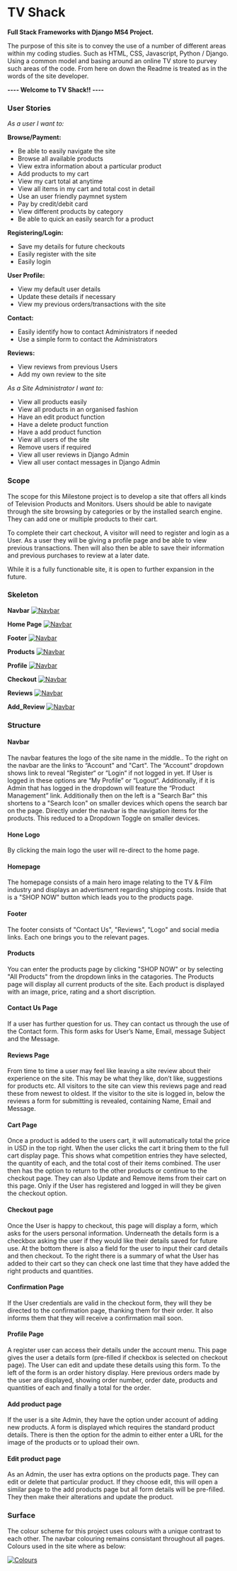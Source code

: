 # TV Shack
**Full Stack Frameworks with Django MS4 Project.**

The purpose of this site is to convey the use of a number of different areas within my coding studies. Such as HTML, CSS, Javascript, Python / Django. Using a common model and basing around an online TV store to purvey such areas of the code. From here on down the Readme is treated as in the words of the site developer.

**---- Welcome to TV Shack!! ----**


### User Stories
*As a user I want to:*

**Browse/Payment:**

 * Be able to easily navigate the site
 * Browse all available products
 * View extra information about a particular product
 * Add products to my cart
 * View my cart total at anytime
 * View all items in my cart and total cost in detail
 * Use an user friendly paymnet system 
 * Pay by credit/debit card
 * View different products by category
 * Be able to quick an easily search for a product

**Registering/Login:**

 *	Save my details for future checkouts
 *	Easily register with the site
 *	Easily login

**User Profile:**

 * View my default user details
 * Update these details if necessary
 * View my previous orders/transactions with the site

**Contact:**

 * Easily identify how to contact Administrators if needed
 * Use a simple form to contact the Administrators

**Reviews:**

 * View reviews from previous Users
 * Add my own review to the site


*As a Site Administrator I want to:*
 * View all products easily
 * View all products in an organised fashion
 * Have an edit product function
 * Have a delete product function
 * Have a add product function
 * View all users of the site
 * Remove users if required
 * View all user reviews in Django Admin
 * View all user contact messages in Django Admin

### Scope
The scope for this Milestone project is to develop a site that offers all kinds of Television Products and Monitors. Users should be able to navigate through the site browsing by categories or by the installed search engine. They can add one or multiple products to their cart.

To complete their cart checkout, A visitor will need to register and login as a User. As a user they will be giving a profile page and be able to view previous transactions. Then will also then be able to save their information and previous purchases to review at a later date.

While it is a fully functionable site, it is open to further expansion in the future.


### Skeleton

**Navbar**
<a target="_blank" rel="noopener noreferrer" href="https://github.com/Bar-Dev/tv_shack/blob/main/static/wireframes/header.png?raw=true"><img src="https://github.com/Bar-Dev/tv_shack/blob/main/static/wireframes/header.png?raw=true" alt="Navbar" style="max-width:100%;"></a>


**Home Page**
<a target="_blank" rel="noopener noreferrer" href="https://github.com/Bar-Dev/tv_shack/blob/main/static/wireframes/body.png?raw=true"><img src="https://github.com/Bar-Dev/tv_shack/blob/main/static/wireframes/body.png?raw=true" alt="Navbar" style="max-width:100%;"></a>

**Footer**
<a target="_blank" rel="noopener noreferrer" href="https://github.com/Bar-Dev/tv_shack/blob/main/static/wireframes/footer.png?raw=true"><img src="https://github.com/Bar-Dev/tv_shack/blob/main/static/wireframes/footer.png?raw=true" alt="Navbar" style="max-width:100%;"></a>

**Products**
<a target="_blank" rel="noopener noreferrer" href="https://github.com/Bar-Dev/tv_shack/blob/main/static/wireframes/products.png?raw=true"><img src="https://github.com/Bar-Dev/tv_shack/blob/main/static/wireframes/products.png?raw=true" alt="Navbar" style="max-width:100%;"></a>

**Profile**
<a target="_blank" rel="noopener noreferrer" href="https://github.com/Bar-Dev/tv_shack/blob/main/static/wireframes/profile.png?raw=true"><img src="https://github.com/Bar-Dev/tv_shack/blob/main/static/wireframes/profile.png?raw=true" alt="Navbar" style="max-width:100%;"></a>

**Checkout**
<a target="_blank" rel="noopener noreferrer" href="https://github.com/Bar-Dev/tv_shack/blob/main/static/wireframes/checkout.png?raw=true"><img src="https://github.com/Bar-Dev/tv_shack/blob/main/static/wireframes/checkout.png?raw=true" alt="Navbar" style="max-width:100%;"></a>

**Reviews**
<a target="_blank" rel="noopener noreferrer" href="https://github.com/Bar-Dev/tv_shack/blob/main/static/wireframes/reviews.png?raw=true"><img src="https://github.com/Bar-Dev/tv_shack/blob/main/static/wireframes/reviews.png?raw=true" alt="Navbar" style="max-width:100%;"></a>

**Add_Review**
<a target="_blank" rel="noopener noreferrer" href="https://github.com/Bar-Dev/tv_shack/blob/main/static/wireframes/add_review.png?raw=true"><img src="https://github.com/Bar-Dev/tv_shack/blob/main/static/wireframes/add_review.png?raw=true" alt="Navbar" style="max-width:100%;"></a>


### Structure

#### Navbar
The navbar features the logo of the site name in the middle.. To the right on the navbar are the links to “Account" and "Cart". The “Account” dropdown shows link to reveal “Register“ or “Login“ if not logged in yet. If User is logged in these options are “My Profile” or “Logout“. Additionally, if it is Admin that has logged in the dropdown will feature the “Product Management” link. 
Additionally then on the left is a "Search Bar" this shortens to a "Search Icon" on smaller devices which opens the search bar on the page.
Directly under the navbar is the navigation items for the products. This reduced to a Dropdown Toggle on smaller devices.

#### Hone Logo
By clicking the main logo the user will re-direct to the home page.

#### Homepage
The homepage consists of a main hero image relating to the TV & Film industry and displays an advertisment regarding shipping costs. Inside that is a "SHOP NOW" button which leads you to the products page.

#### Footer
The footer consists of "Contact Us", "Reviews", "Logo" and social media links. Each one brings you to the relevant pages.

#### Products
You can enter the products page by clicking "SHOP NOW" or by selecting "All Products" from the dropdown links in the catagories. The Products page will display all current products of the site. Each product is displayed with an image, price, rating and a short discription.

#### Contact Us Page
If a user has further question for us. They can contact us through the use of the Contact form. This form asks for User’s Name, Email, message Subject and the Message.

#### Reviews Page
From time to time a user may feel like leaving a site review about their experience on the site. This may be what they like, don’t like, suggestions for products etc. All visitors to the site can view this reviews page and read these from newest to oldest. If the visitor to the site is logged in, below the reviews a form for submitting is revealed, containing Name, Email and Message.

#### Cart Page
Once a product is added to the users cart, it will automatically total the price in USD in the top right. When the user clicks the cart it bring them to the full cart display page. This shows what competition entries they have selected, the quantity of each, and the total cost of their items combined.
The user then has the option to return to the other products or continue to the checkout page. They can also Update and Remove items from their cart on this page.
Only if the User has registered and logged in will they be given the checkout option.

#### Checkout page
Once the User is happy to checkout, this page will display a form, which asks for the users personal information. Underneath the details form is a checkbox asking the user if they would like their details saved for future use.
At the bottom there is also a field for the user to input their card details and then checkout.
To the right there is a summary of what the User has added to their cart so they can check one last time that they have added the right products and quantities.

#### Confirmation Page
If the User credentials are valid in the checkout form, they will they be directed to the confirmation page, thanking them for their order. It also informs them that they will receive a confirmation mail soon.

#### Profile Page
A register user can access their details under the account menu. This page gives the user a details form (pre-filled if checkbox is selected on checkout page). The User can edit and update these details using this form.
To the left of the form is an order history display. Here previous orders made by the user are displayed, showing order number, order date, products and quantities of each and finally a total for the order.

#### Add product page
If the user is a site Admin, they have the option under account of adding new products. A form is displayed which requires the standard product details. There is then the option for the admin to either enter a URL for the image of the products or to upload their own.

#### Edit product page
As an Admin, the user has extra options on the products page. They can edit or delete that particular product. If they choose edit, this will open a similar page to the add products page but all form details will be pre-filled. They then make their alterations and update the product.


### Surface
The colour scheme for this project uses colours with a unique contrast to each other. The navbar colouring remains consistant throughout all pages. Colours used in the site where as below:

<a target="_blank" rel="noopener noreferrer" href="https://github.com/Bar-Dev/tv_shack/blob/main/static/wireframes/colours.png?raw=true"><img src="https://github.com/Bar-Dev/tv_shack/blob/main/static/wireframes/colours.png?raw=true" alt="Colours" style="max-width:100%;"></a>